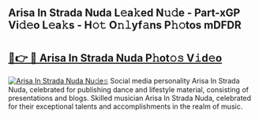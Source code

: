 ## Arisa In Strada Nuda L𝚎a𝚔ed N𝚞𝚍e - Part-xGP Vi𝚍𝚎o L𝚎a𝚔s - H𝚘𝚝 O𝚗𝚕yf𝚊ns P𝚑𝚘tos mDFDR

# <h2><a href="http://kfba77.oniu.top/?m=Arisa+In+Strada+Nuda">🔗👉 🔴 Arisa In Strada Nuda P𝚑ot𝚘𝚜 V𝚒d𝚎o</a></h2>

[![Arisa In Strada Nuda Nu𝚍e𝚜](https://i.imgur.com/0qMVB7G.gif)](http://kfba77.oniu.top/?m=Arisa+In+Strada+Nuda)
Social media personality Arisa In Strada Nuda, celebrated for publishing dance and lifestyle material, consisting of presentations and blogs. Skilled musician Arisa In Strada Nuda, celebrated for their exceptional talents and accomplishments in the realm of music.  
